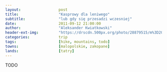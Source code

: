 ```yaml
---
layout:                 post
title:                  "Kasprowy dla leniwego"
subtitle:               "lub gdy się przesadzi wczesniej"
date:                   2011-09-12 21:00:00
author:                 "Aleksander Kwiatkowski"
header-ext-img:         "https://drscdn.500px.org/photo/28879515/m%3D2048/fb41d8488de306ab6c75db2b62dbd605"
categories:             trip
tags:                   [hike, mountains, todo]
towns:                  [malopolskie, zakopane]
lands:                  [tatry]
---
```


TODO
